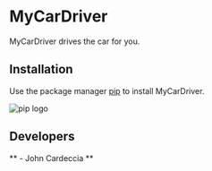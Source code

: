 # MyCarDriver
MyCarDriver drives the car for you.

## Installation
Use the package manager [pip](https://pypi.org/project/pip/) to install MyCarDriver.

![pip logo](https://pypi.org/static/images/logo-small.95de8436.svg)

## Developers
** - John Cardeccia **
